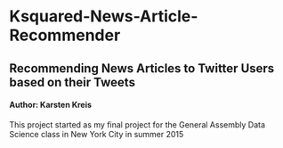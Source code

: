 # Ksquared-News-Article-Recommender

## Recommending News Articles to Twitter Users based on their Tweets

#### Author: Karsten Kreis

This project started as my final project for the General Assembly Data Science class in New York City in summer 2015
